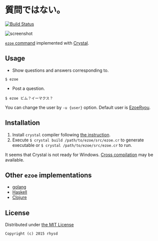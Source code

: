 質問ではない。
================

[![Build Status](https://travis-ci.org/rhysd/ezoe.svg)](https://travis-ci.org/rhysd/ezoe)

![screenshot](https://raw.githubusercontent.com/rhysd/screenshots/master/ezoe/ezoe.png)

[`ezoe` command](http://mattn.kaoriya.net/software/lang/go/20150520134340.htm) implemented with [Crystal](http://crystal-lang.org/).

## Usage

- Show questions and answers corresponding to.

```
$ ezoe
```

- Post a question.

```
$ ezoe ビム？イーマクス？
```

You can change the user by `-u {user}` option. Default user is [EzoeRyou](http://ask.fm/EzoeRyou).

## Installation

1. Install `crystal` compiler following [the instruction](http://crystal-lang.org/docs/installation/index.html).
2. Execute `$ crystal build /path/to/ezoe/src/ezoe.cr` to generate executable or `$ crystal /path/to/ezoe/src/ezoe.cr` to run.

It seems that Crystal is not ready for Windows.  [Cross compilation](http://crystal-lang.org/docs/syntax_and_semantics/cross-compilation.html) may be available.

## Other `ezoe` implementations

- [golang](https://github.com/mattn/ezoe)
- [Haskell](https://github.com/tanakh/ezoe)
- [Clojure](https://github.com/mattn/clj-ezoe)

## License

Distributed under [the MIT License](http://opensource.org/licenses/MIT)

```
Copyright (c) 2015 rhysd
```

